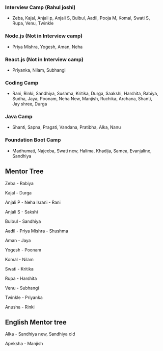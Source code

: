 ### Interview Camp (Rahul joshi)
- Zeba, Kajal, Anjali p, Anjali S, Bulbul, Aadil, Pooja M, Komal, Swati S, Rupa, Venu, Twinkle

### Node.js (Not in Interview camp)
- Priya Mishra, Yogesh, Aman, Neha

### React.js (Not in Interview camp)
- Priyanka, Nilam, Subhangi

### Coding Camp
- Rani, Rinki, Sandhiya, Sushma, Kritika, Durga, Saakshi, Harshita, Rabiya, Sudha, Jaya, Poonam, Neha New, Manjish, Ruchika, Archana, Shanti, Jay shree, Durga

### Java Camp
- Shanti, Sapna, Pragati, Vandana, Pratibha, Alka, Nanu

### Foundation Boot Camp
-  Madhumati, Najeeba, Swati new, Halima, Khadija, Samea, Evanjaline, Sandhiya

## Mentor Tree

Zeba - Rabiya

Kajal - Durga

Anjali P - Neha Israni - Rani

Anjali S - Sakshi

Bulbul - Sandhiya

Aadil - Priya Mishra - Shushma

Aman - Jaya

Yogesh - Poonam

Komal - Nilam 

Swati - Kritika

Rupa - Harshita

Venu - Subhangi

Twinkle - Priyanka

Anusha - Rinki

## English Mentor tree

Alka - Sandhiya new, Sandhiya old 

Apeksha - Manjish
